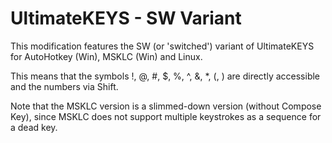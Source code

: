 # UltimateKEYS - SW Variant

This modification features the SW (or 'switched') variant of UltimateKEYS for AutoHotkey (Win), MSKLC (Win) and Linux.

This means that the symbols !, @, #, $, %, ^, &, \*, (, ) are directly accessible and the numbers via Shift.

Note that the MSKLC version is a slimmed-down version (without Compose Key), since MSKLC does not support multiple keystrokes as a sequence for a dead key.
